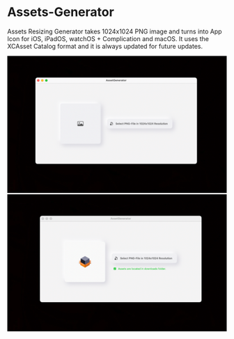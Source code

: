 # Assets-Generator
Assets Resizing Generator takes 1024x1024 PNG image and turns into App Icon for iOS, iPadOS, watchOS + Complication and macOS. 
It uses the XCAsset Catalog format and it is always updated for future updates. 

![alt text](https://github.com/alexroemerdeveloper/Assets-Generator/blob/main/1MacAppStore.png) 
![alt text](https://github.com/alexroemerdeveloper/Assets-Generator/blob/main/2MacAppStore.png) 
